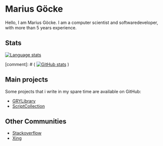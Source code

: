 # Marius Göcke

Hello, I am Marius Göcke. I am a computer scientist and softwaredeveloper, with more than 5 years experience.

## Stats

[![Language stats](https://github-readme-stats.vercel.app/api/top-langs/?username=anionDev&exclude_repo=GRYLibraryReference,anionDev,anionDev.github.io)](https://github.com/anuraghazra/github-readme-stats)

[comment]: # ( [![GitHub stats](https://github-readme-stats.vercel.app/api?username=anionDev)](https://github.com/anuraghazra/github-readme-stats) )

## Main projects

Some projects that i write in my spare time are available on GitHub:

- [GRYLibrary](https://github.com/anionDev/GRYLibrary)
- [ScriptCollection](https://github.com/anionDev/ScriptCollection)

## Other Communities

- [Stackoverflow](https://stackexchange.com/users/4840330/anion?tab=accounts)
- [Xing](https://www.xing.com/profile/Marius_Goecke)
